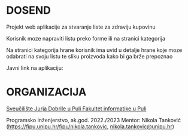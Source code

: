 <h1>DOSEND</h1>

Projekt web aplikacije za stvaranje liste za zdraviju kupovinu

Korisnik moze napraviti listu preko forme ili na stranici kategorija

Na stranici kategorija hrane korisnik ima uvid u detalje hrane koje moze odabrati na svoju listu te sliku proizvoda kako bi ga brže prepoznao

Javni link na aplikaciju:

<h1>ORGANIZACIJA</h1>
<a href ="https://www.unipu.hr">  Sveučilište Jurja Dobrile u Puli </a>
<a href ="https://fipu.unipu.hr"> Fakultet informatike u Puli </a>

Programsko inženjerstvo, ak.god. 2022./2023
Mentor: Nikola Tanković (https://fipu.unipu.hr/fipu/nikola.tankovic, nikola.tankovic@unipu.hr)
